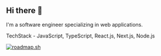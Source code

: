 ## Hi there 👋

I'm a software engineer specializing in web applications.

TechStack - JavaScript, TypeScript, React.js, Next.js, Node.js

[![roadmap.sh](https://roadmap.sh/card/tall/664b242ebc68b74d9bf1eb60?variant=dark)](https://roadmap.sh)
<!--
**Ghostrealm7/Ghostrealm7** is a ✨ _special_ ✨ repository because its `README.md` (this file) appears on your GitHub profile.

Here are some ideas to get you started:

- 🔭 I’m currently working on ...
- 🌱 I’m currently learning ...
- 👯 I’m looking to collaborate on ...
- 🤔 I’m looking for help with ...
- 💬 Ask me about ...
- 📫 How to reach me: ...
- 😄 Pronouns: ...
- ⚡ Fun fact: ...
-->
